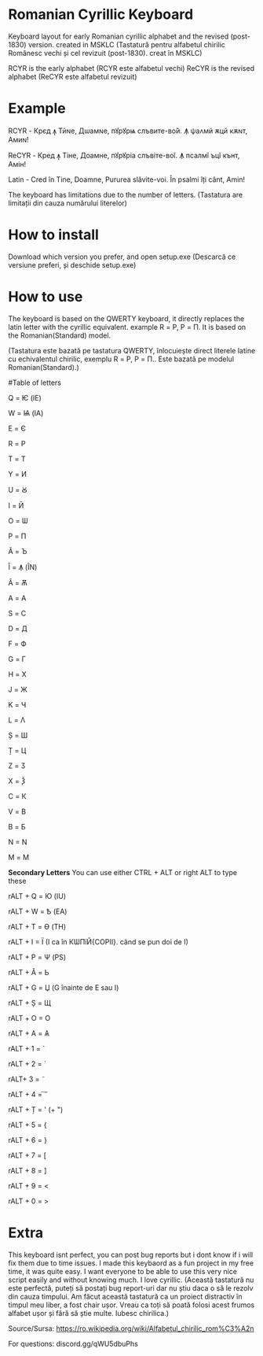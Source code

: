# Romanian Cyrillic Keyboard
Keyboard layout for early Romanian cyrillic alphabet and the revised (post-1830) version. created in MSKLC
(Tastatură pentru alfabetul chirilic Românesc vechi și cel revizuit (post-1830). creat în MSKLC)

RCYR is the early alphabet (RCYR este alfabetul vechi)
ReCYR is the revised alphabet (ReCYR este alfabetul revizuit)

# Example

RCYR - Крєд ꙟ Тйɴе, Дѡамɴе, пꙋрꙋрѩ слъвите-во̀й. Ꙟ ѱаʌмй ѫцй кѫɴт, Амиɴ!

ReCYR - Крeд ꙟ Tiнe, Дoамнe, пꙋрꙋрia слъвiтe-вoĭ. Ꙟ псалмĭ ъцĭ кънт, Амiн!

Latin - Cred în Tine, Doamne, Pururea slăvite-voi. În psalmi îți cânt, Amin!


The keyboard has limitations due to the number of letters.
(Tastatura are limitații din cauza numărului literelor)

# How to install
Download which version you prefer, and open setup.exe
(Descarcă ce versiune preferi, și deschide setup.exe)

# How to use
The keyboard is based on the QWERTY keyboard, it directly replaces the latin letter with the cyrillic equivalent. example R = Р, P = П. It is based on the Romanian(Standard) model.

(Tastatura este bazată pe tastatura QWERTY, înlocuiește direct literele  latine cu echivalentul chirilic, exemplu  R = Р, P = П.. Este bazată pe modelul Romanian(Standard).)

#Table of letters

Q = Ѥ (IE)

W = Ѩ (IA)

E = Є 

R = Р

T = Т

Y = И

U = Ꙋ

I = Й

O = Ѡ

P = П

Ă = Ъ

Î = Ꙟ (ÎN)

Â = Ѫ

A = А

S = С

D = Д

F = Ф

G = Г

H = Х

J = Ж

K = Ч

L = Λ

Ș = Ш

Ț = Ц

Z = Ӡ

X = Ѯ

C = К

V = В

B = Б

N = N

M = М

**Secondary Letters**
You can use either CTRL + ALT or right ALT to type these

rALT + Q = Ю (IU)

rALT + W = Ѣ (EA)

rALT + T = Ѳ (TH)

rALT + I = Ï (I ca în КѠПïЙ{COPII}. când se pun doi de I)

rALT + P = Ѱ (PS)

rALT + Ă = Ь 

rALT + G = Џ (G înainte de E sau I)

rALT + Ș = Щ 

rALT + О = О

rALT + A = Ѧ

rALT + 1 = ̀

rALT + 2 = ́

rALT+ 3 = ̃

rALT + 4 = ͠
  
rALT + Ț = ' (+ ")

rALT + 5 = { 

rALT + 6 = }

rALT + 7 = [

rALT + 8 = ]

rALT + 9 = <

rALT + 0 = >

# Extra

This keyboard isnt perfect, you can post bug reports but i dont know if i will fix them due to time issues. I made this keybaord as a fun project in my free time, it was quite easy. I want everyone to be able to use this very nice script easily and without knowing much. I love cyrillic.
(Această tastatură nu este perfectă, puteți să postați bug report-uri dar nu știu daca o să le rezolv din cauza timpului. Am făcut această tastatură ca un proiect distractiv în timpul meu liber, a fost chair ușor. Vreau ca toți să poată folosi acest frumos alfabet ușor și fără să știe multe. Iubesc chirilica.)

Source/Sursa: https://ro.wikipedia.org/wiki/Alfabetul_chirilic_rom%C3%A2n

For questions: discord.gg/qWU5dbuPhs
